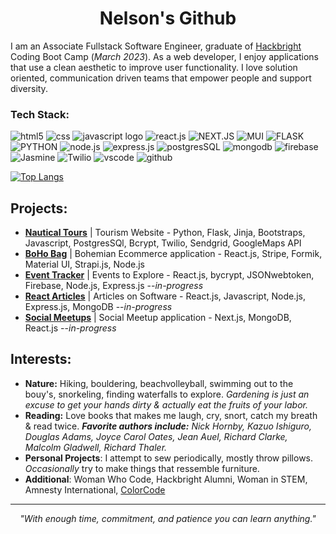 <h1 align="center">Nelson's Github</h1>

I am an Associate Fullstack Software Engineer, graduate of [Hackbright](https://hackbrightacademy.com/) Coding Boot Camp (*March 2023*). 
As a web developer, I enjoy applications that use a clean aesthetic to improve user functionality. 
I love solution oriented, communication driven teams that empower people and support diversity. 


### Tech Stack:
<!-- BASIC -->
![html5](https://camo.githubusercontent.com/d63d473e728e20a286d22bb2226a7bf45a2b9ac6c72c59c0e61e9730bfe4168c/68747470733a2f2f696d672e736869656c64732e696f2f62616467652f48544d4c352d4533344632363f7374796c653d666f722d7468652d6261646765266c6f676f3d68746d6c35266c6f676f436f6c6f723d7768697465)
![css](https://camo.githubusercontent.com/3a0f693cfa032ea4404e8e02d485599bd0d192282b921026e89d271aaa3d7565/68747470733a2f2f696d672e736869656c64732e696f2f62616467652f435353332d3135373242363f7374796c653d666f722d7468652d6261646765266c6f676f3d63737333266c6f676f436f6c6f723d7768697465)
![javascript logo](https://camo.githubusercontent.com/93c855ae825c1757f3426f05a05f4949d3b786c5b22d0edb53143a9e8f8499f6/68747470733a2f2f696d672e736869656c64732e696f2f62616467652f4a6176615363726970742d3332333333303f7374796c653d666f722d7468652d6261646765266c6f676f3d6a617661736372697074266c6f676f436f6c6f723d463744463145) <!-- FRAMEWORKS/lIBRARIES --> 
![react.js](https://camo.githubusercontent.com/268ac512e333b69600eb9773a8f80b7a251f4d6149642a50a551d4798183d621/68747470733a2f2f696d672e736869656c64732e696f2f62616467652f52656163742d3230323332413f7374796c653d666f722d7468652d6261646765266c6f676f3d7265616374266c6f676f436f6c6f723d363144414642)
![NEXT.JS](https://img.shields.io/badge/next.js-000000?style=for-the-badge&logo=nextdotjs&logoColor=white)
![MUI](https://img.shields.io/badge/Material%20UI-007FFF?style=for-the-badge&logo=mui&logoColor=white)
![FLASK](https://img.shields.io/badge/Flask-000000?style=for-the-badge&logo=flask&logoColor=white) <!-- BACKEND -->
![PYTHON](https://img.shields.io/badge/Python-FFD43B?style=for-the-badge&logo=python&logoColor=blue)
![node.js](https://camo.githubusercontent.com/a1eae878fdd3d1c1b687992ca74e5cac85f4b68e60a6efaa7bc8dc9883b71229/68747470733a2f2f696d672e736869656c64732e696f2f62616467652f4e6f64652e6a732d3333393933333f7374796c653d666f722d7468652d6261646765266c6f676f3d6e6f6465646f746a73266c6f676f436f6c6f723d7768697465)
![express.js](https://camo.githubusercontent.com/7f73136d92799b19be179d1ed87b461120c35ed917c7d5ab59a7606209da7bd3/68747470733a2f2f696d672e736869656c64732e696f2f62616467652f457870726573732e6a732d3030303030303f7374796c653d666f722d7468652d6261646765266c6f676f3d65787072657373266c6f676f436f6c6f723d7768697465) <!-- DATABASE -->
![postgresSQL](https://img.shields.io/badge/PostgreSQL-316192?style=for-the-badge&logo=postgresql&logoColor=white)
![mongodb](https://img.shields.io/badge/MongoDB-4EA94B?style=for-the-badge&logo=mongodb&logoColor=white)
![firebase](https://img.shields.io/badge/firebase-ffca28?style=for-the-badge&logo=firebase&logoColor=black)
![Jasmine](https://img.shields.io/badge/Jasmine-8A4182?style=for-the-badge&logo=Jasmine&logoColor=white)
![Twilio](https://img.shields.io/badge/Twilio-F22F46?style=for-the-badge&logo=Twilio&logoColor=white)
![vscode](https://camo.githubusercontent.com/88ab3c0f78016111d88ef82030375fb740d82dd0c16c1b078c441e22479009b3/68747470733a2f2f696d672e736869656c64732e696f2f62616467652f5653436f64652d3030373844343f7374796c653d666f722d7468652d6261646765266c6f676f3d76697375616c25323073747564696f253230636f6465266c6f676f436f6c6f723d7768697465)
![github](https://img.shields.io/badge/GitHub-100000?style=for-the-badge&logo=github&logoColor=white)


[![Top Langs](https://github-readme-stats.vercel.app/api/top-langs/?username=Nelson00011&layout=compact)](https://github.com/anuraghazra/github-readme-stats)

## Projects:
- **[Nautical Tours](https://github.com/Nelson00011/NauticalTours)** | Tourism Website - Python, Flask, Jinja, Bootstraps, Javascript, PostgresSQl, Bcrypt, Twilio, Sendgrid, GoogleMaps API
- **[BoHo Bag](https://github.com/Nelson00011/boho)** | Bohemian Ecommerce application - React.js, Stripe, Formik, Material UI, Strapi.js, Node.js 
- **[Event Tracker](https://github.com/Nelson00011/EventsMulti)** | Events to Explore - React.js, bycrypt, JSONwebtoken, Firebase, Node.js, Express.js --*in-progress*
- **[React Articles](https://github.com/Nelson00011/SandBox)** | Articles on Software - React.js, Javascript, Node.js, Express.js, MongoDB --*in-progress*
- **[Social Meetups](https://github.com/Nelson00011/SocialApp)** | Social Meetup application - Next.js, MongoDB, React.js --*in-progress*


## Interests:
- **Nature:** Hiking, bouldering, beachvolleyball, swimming out to the bouy's, snorkeling, finding waterfalls to explore. 
*Gardening is just an excuse to get your hands dirty & actually eat the fruits of your labor.* 
- **Reading:** Love books that makes me laugh, cry, snort, catch my breath & read twice. 
***Favorite authors include:*** *Nick Hornby, Kazuo Ishiguro, Douglas Adams, Joyce Carol Oates, Jean Auel, Richard Clarke, Malcolm Gladwell, Richard Thaler.*
- **Personal Projects**: I attempt to sew periodically, mostly throw pillows. 
*Occasionally* try to make things that ressemble furniture.
- **Additional**: Woman Who Code, Hackbright Alumni, Woman in STEM, Amnesty International, [ColorCode](https://www.colorcode.io/)

---------------------------------------
<p align="center"><em>
  "With enough time, commitment, and patience you can learn anything."
</em></p>


<!--
**Nelson00011/Nelson00011** is a ✨ _special_ ✨ repository because its `README.md` (this file) appears on your GitHub profile.

Here are some ideas to get you started:

- 🔭 I’m currently working on ...
- 🌱 I’m currently learning ...
- 👯 I’m looking to collaborate on ...
- 🤔 I’m looking for help with ...
- 💬 Ask me about ...
- 📫 How to reach me: ...
- 😄 Pronouns: ...
- ⚡ Fun fact: ...

rewards for improved performance work better than punishment of mistakes. This proposition is supported by much evidence from research on pigeon
Thinking Fast & Slow 
Daniel Kahneman
https://en.wikipedia.org/wiki/Thinking,_Fast_and_Slow
-->
